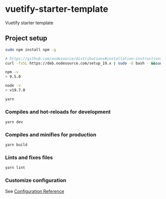 # vuetify-starter-template

Vuetify starter template

## Project setup

```sh
sudo npm install npm -g

# https://github.com/nodesource/distributions#installation-instructions
curl -fsSL https://deb.nodesource.com/setup_19.x | sudo -E bash - &&sudo apt-get install -y nodejs

npm -v
> 9.5.0

node -v
> v19.7.0

yarn
```

### Compiles and hot-reloads for development

```sh
yarn dev
```

### Compiles and minifies for production

```sh
yarn build
```

### Lints and fixes files

```sh
yarn lint
```

### Customize configuration

See [Configuration Reference](https://vitejs.dev/config/)
